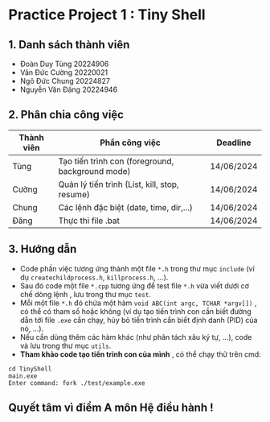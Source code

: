 # Practice Project 1 : Tiny Shell
## 1. Danh sách thành viên
- Đoàn Duy Tùng 20224906
- Văn Đức Cường 20220021
- Ngô Đức Chung 20224827
- Nguyễn Văn Đăng 20224946
## 2. Phân chia công việc
| Thành viên | Phần công việc | Deadline |
|-----------|----------------|----------|
| Tùng      | Tạo tiến trình con (foreground, background mode) | 14/06/2024 |
| Cường     | Quản lý tiến trình (List, kill, stop, resume)   | 14/06/2024 |
| Chung     | Các lệnh đặc biệt (date, time, dir,...)         | 14/06/2024 |
| Đăng      | Thực thi file .bat                               | 14/06/2024 |

## 3. Hướng dẫn
- Code phần việc tương ứng thành một file `*.h` trong thư mục `include` (ví dụ `createchildprocess.h`, `killprocess.h`, ...).
- Sau đó code một file `*.cpp` tương ứng để test file `*.h` vừa viết dưới cơ chế dòng lệnh , lưu trong thư mục `test`.
- Mỗi một file `*.h` đó chứa một hàm `void ABC(int argc, TCHAR *argv[])` , có thể có tham số hoặc không (ví dụ tạo tiến trình con cần biết đường dẫn tới file `.exe` cần chạy, hủy bỏ tiến trình cần biết định danh (PID) của nó, ...).
- Nếu cần dùng thêm các hàm khác (như phân tách xâu ký tự, ...), code và lưu trong thư mục `utils`.
- **Tham khảo code tạo tiến trình con của mình** , có thể chạy thử trên cmd:
```
cd TinyShell
main.exe
Enter command: fork ./test/example.exe
```
## Quyết tâm vì điểm A môn Hệ điều hành !